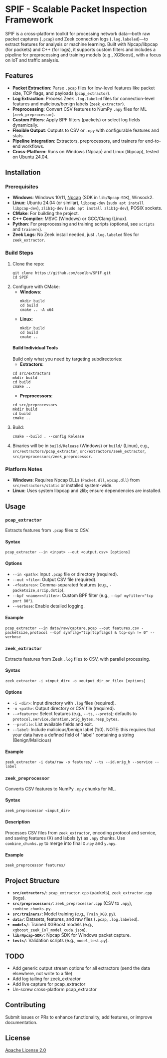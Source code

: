 # SPIF - Scalable Packet Inspection Framework

SPIF is a cross-platform toolkit for processing network data—both raw packet captures (`.pcap`) and Zeek connection logs (`.log.labeled`)—to extract features for analysis or machine learning. Built with Npcap/libpcap (for packets) and C++ (for logs), it supports custom filters and includes a pipeline for preprocessing and training models (e.g., XGBoost), with a focus on IoT and traffic analysis.

## Features
* **Packet Extraction**: Parse `.pcap` files for low-level features like packet size, TCP flags, and payloads (`pcap_extractor`).
* **Log Extraction**: Process Zeek `.log.labeled` files for connection-level features and malicious/benign labels (`zeek_extractor`).
* **Preprocessing**: Convert CSV features to NumPy `.npy` files for ML (`zeek_preprocessor`).
* **Custom Filters**: Apply BPF filters (packets) or select log fields dynamically.
* **Flexible Output**: Outputs to CSV or `.npy` with configurable features and stats.
* **Pipeline Integration**: Extractors, preprocessors, and trainers for end-to-end workflows.
* **Cross-Platform**: Runs on Windows (Npcap) and Linux (libpcap), tested on Ubuntu 24.04.

## Installation

### Prerequisites
* **Windows**: Windows 10/11, [Npcap](https://npcap.com/#download) (SDK in `lib/Npcap-SDK`), Winsock2.
* **Linux**: Ubuntu 24.04 (or similar), `libpcap-dev` (`sudo apt install libpcap-dev`), `zlib1g-dev` (`sudo apt install zlib1g-dev`), POSIX sockets.
* **CMake**: For building the project.
* **C++ Compiler**: MSVC (Windows) or GCC/Clang (Linux).
* **Python**: For preprocessing and training scripts (optional, see `scripts` and `trainers`).
* **Zeek Logs**: No Zeek install needed, just `.log.labeled` files for `zeek_extractor`.

### Build Steps
1. Clone the repo:
   ```
   git clone https://github.com/opelbn/SPIF.git
   cd SPIF
   ```
2. Configure with CMake:
   * **Windows**:
     ```
     mkdir build
     cd build
     cmake .. -A x64
     ```
   * **Linux**:
     ```
     mkdir build
     cd build
     cmake ..
     ```
   #### Build Individual Tools
   Build only what you need by targeting subdirectories:
   * **Extractors**:
   ```
   cd src/extractors
   mkdir build
   cd build
   cmake ..
   ```
   * **Preprocessors**:
   ```
   cd src/preprocessors
   mkdir build
   cd build
   cmake .. 
   ```
3. Build:
   ```
   cmake --build . --config Release
   ```
4. Binaries will be in `build/Release` (Windows) or `build/` (Linux), e.g., `src/extractors/pcap_extractor`, `src/extractors/zeek_extractor`, `src/preprocessors/zeek_preprocessor`.

### Platform Notes
* **Windows**: Requires Npcap DLLs (`Packet.dll`, `wpcap.dll`) from `src/extractors/static` or installed system-wide.
* **Linux**: Uses system libpcap and zlib; ensure dependencies are installed.

## Usage

### `pcap_extractor`
Extracts features from `.pcap` files to CSV.

#### Syntax
```
pcap_extractor --in <input> --out <output.csv> [options]
```

#### Options
* `--in <path>`: Input `.pcap` file or directory (required).
* `--out <file>`: Output CSV file (required).
* `-<features>`: Comma-separated features (e.g., `-packetsize,srcip,dstip`).
* `--bpf <name>=<filter>`: Custom BPF filter (e.g., `--bpf myfilter="tcp port 80"`).
* `--verbose`: Enable detailed logging.

#### Example
```
pcap_extractor --in data/raw/capture.pcap --out features.csv -packetsize,protocol --bpf synflag="tcp[tcpflags] & tcp-syn != 0" --verbose
```

### `zeek_extractor`
Extracts features from Zeek `.log` files to CSV, with parallel processing.

#### Syntax
```
zeek_extractor -i <input_dir> -o <output_dir_or_file> [options]
```

#### Options
* `-i <dir>`: Input directory with `.log` files (required).
* `-o <path>`: Output directory or CSV file (required).
* `--<feature>`: Select features (e.g., `--ts`, `--proto`); defaults to `protocol,service,duration,orig_bytes,resp_bytes`.
* `--profile`: List available fields and exit.
* `--label`: Include malicious/benign label (1/0). NOTE: this requires that your data have a defined field of "label" containing a string (Benign/Malicious)

#### Example
```
zeek_extractor -i data/raw -o features/ --ts --id.orig_h --service --label
```

### `zeek_preprocessor`
Converts CSV features to NumPy `.npy` chunks for ML.

#### Syntax
```
zeek_preprocessor <input_dir>
```

#### Description
Processes CSV files from `zeek_extractor`, encoding protocol and service, and saving features (X) and labels (y) as `.npy` chunks. Use `combine_chunks.py` to merge into final `X.npy` and `y.npy`.

#### Example
```
zeek_preprocessor features/
```

## Project Structure
* **`src/extractors/`**: `pcap_extractor.cpp` (packets), `zeek_extractor.cpp` (logs).
* **`src/preprocessors/`**: `zeek_preprocessor.cpp` (CSV to `.npy`), `combine_chunks.py`.
* **`src/trainers/`**: Model training (e.g., `Train_XGB.py`).
* **`data/`**: Datasets, features, and raw files (`.pcap`, `.log.labeled`).
* **`models/`**: Trained XGBoost models (e.g., `xgboost_zeek_IoT_model_cuda.json`).
* **`lib/Npcap-SDK/`**: Npcap SDK for Windows packet capture.
* **`tests/`**: Validation scripts (e.g., `model_test.py`).

## TODO
* Add generic output stream options for all extractors (send the data elsewhere, not write to a file)
* Add log tailing for zeek_extractor
* Add live capture for pcap_extractor
* Un-screw cross-platform pcap_extractor

## Contributing
Submit issues or PRs to enhance functionality, add features, or improve documentation.

## License
[Apache License 2.0](LICENSE)